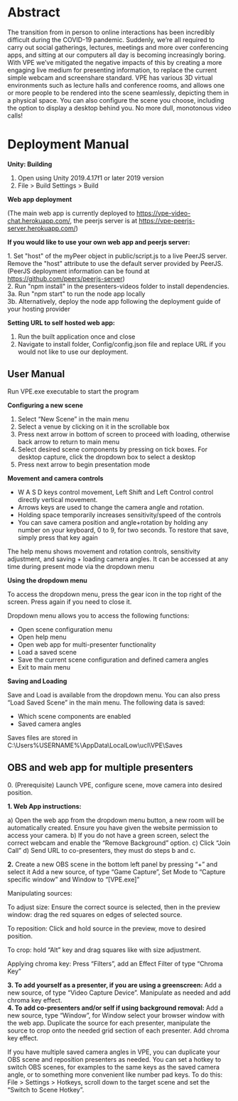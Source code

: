 # Abstract

The transition from in person to online interactions has been incredibly difficult during the COVID-19 pandemic. Suddenly, we’re all required to carry out social gatherings, lectures, meetings and more over conferencing apps, and sitting at our computers all day is becoming increasingly boring. With VPE we’ve mitigated the negative impacts of this by creating a more engaging live medium for presenting information, to replace the current simple webcam and screenshare standard. VPE has various 3D virtual environments such as lecture halls and conference rooms, and allows one or more people to be rendered into the scene seamlessly, depicting them in a physical space. You can also configure the scene you choose, including the option to display a desktop behind you. No more dull, monotonous video calls!

# Deployment Manual

**Unity: Building**
1. Open using Unity 2019.4.17f1 or later 2019 version
2. File > Build Settings > Build

**Web app deployment**

(The main web app is currently deployed to https://vpe-video-chat.herokuapp.com/, the peerjs server is at https://vpe-peerjs-server.herokuapp.com/)

**If you would like to use your own web app and peerjs server:**

1\. Set "host" of the myPeer object in public/script.js to a live PeerJS server. Remove the "host" attribute to use the default server provided by PeerJS. (PeerJS deployment information can be found at https://github.com/peers/peerjs-server)  
2\. Run "npm install" in the presenters-videos folder to install dependencies.   
3a\. Run "npm start" to run the node app locally  
3b\. Alternatively, deploy the node app following the deployment guide of your hosting provider

**Setting URL to self hosted web app:**
1. Run the built application once and close
2. Navigate to install folder, Config/config.json file and replace URL if you would not like to use our deployment.

## User Manual

Run VPE.exe executable to start the program

**Configuring a new scene**
1. Select “New Scene” in the main menu
2. Select a venue by clicking on it in the scrollable box
3. Press next arrow in bottom of screen to proceed with loading, otherwise back arrow to return to main menu
4. Select desired scene components by pressing on tick boxes. For desktop capture, click the dropdown box to select a desktop
5. Press next arrow to begin presentation mode

**Movement and camera controls**
- W A S D keys control movement, Left Shift and Left Control control directly vertical movement.
- Arrows keys are used to change the camera angle and rotation.
- Holding space temporarily increases sensitivity/speed of the controls
- You can save camera position and angle+rotation by holding any number on your keyboard, 0 to 9, for two seconds. To restore that save, simply press that key again

The help menu shows movement and rotation controls, sensitivity adjustment, and saving + loading camera angles. It can be accessed at any time during present mode via the dropdown menu

**Using the dropdown menu**

To access the dropdown menu, press the gear icon in the top right of the screen. Press again if you need to close it.

Dropdown menu allows you to access the following functions:
- Open scene configuration menu
- Open help menu
- Open web app for multi-presenter functionality
- Load a saved scene
- Save the current scene configuration and defined camera angles
- Exit to main menu

**Saving and Loading**

Save and Load is available from the dropdown menu. You can also press “Load Saved Scene” in the main menu.
The following data is saved:
- Which scene components are enabled
- Saved camera angles

Saves files are stored in C:\Users\%USERNAME%\AppData\LocalLow\ucl\VPE\Saves


## OBS and web app for multiple presenters

0\. (Prerequisite) Launch VPE, configure scene, move camera into desired position.

**1. Web App instructions:**

a) Open the web app from the dropdown menu button, a new room will be automatically created. Ensure you have given the website permission to access your camera.
b) If you do not have a green screen, select the correct webcam and enable the “Remove Background” option.
c) Click “Join Call”
d) Send URL to co-presenters, they must do steps b and c.

**2.** Create a new OBS scene in the bottom left panel by pressing “+” and select it
Add a new source, of type “Game Capture”, Set Mode to “Capture specific window” and Window to “[VPE.exe]”

Manipulating sources:

To adjust size: Ensure the correct source is selected, then in the preview window: drag the red squares on edges of selected source.

To reposition: Click and hold source in the preview, move to desired position.

To crop: hold “Alt” key and drag squares like with size adjustment.

Applying chroma key:
Press “Filters”, add an Effect Filter of type “Chroma Key”

**3\. To add yourself as a presenter, if you are using a greenscreen:** Add a new source, of type “Video Capture Device”. Manipulate as needed and add chroma key effect.  
**4\. To add co-presenters and/or self if using background removal:** Add a new source, type “Window”, for Window select your browser window with the web app. Duplicate the source for each presenter, manipulate the source to crop onto the needed grid section of each presenter. Add chroma key effect.

If you have multiple saved camera angles in VPE, you can duplicate your OBS scene and reposition presenters as needed. You can set a hotkey to switch OBS scenes, for examples to the same keys as the saved camera angle, or to something more convenient like number pad keys. To do this: File > Settings > Hotkeys, scroll down to the target scene and set the “Switch to Scene Hotkey”.
